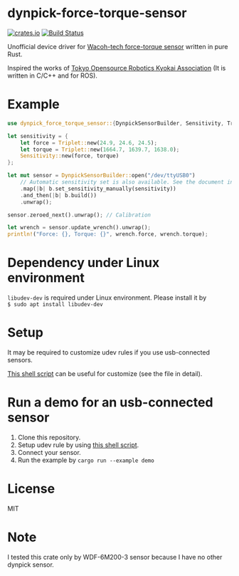 # dynpick-force-torque-sensor
[![crates.io](https://img.shields.io/crates/v/dynpick-force-torque-sensor.svg)](https://crates.io/crates/dynpick-force-torque-sensor)
[![Build Status](https://travis-ci.org/Amelia10007/dynpick-force-torque-sensor-rs.svg?branch=master)](https://travis-ci.org/Amelia10007/dynpick-force-torque-sensor-rs)

Unofficial device driver for [Wacoh-tech force-torque sensor](https://wacoh-tech.com/en/products/dynpick/) written in pure Rust.

Inspired the works of [Tokyo Opensource Robotics Kyokai Association](https://github.com/tork-a/dynpick_driver) (It is written in C/C++ and for ROS).

# Example
```rust
use dynpick_force_torque_sensor::{DynpickSensorBuilder, Sensitivity, Triplet};

let sensitivity = {
    let force = Triplet::new(24.9, 24.6, 24.5);
    let torque = Triplet::new(1664.7, 1639.7, 1638.0);
    Sensitivity::new(force, torque)
};

let mut sensor = DynpickSensorBuilder::open("/dev/ttyUSB0")
    // Automatic sensitivity set is also available. See the document in detail.
    .map(|b| b.set_sensitivity_manually(sensitivity))
    .and_then(|b| b.build())
    .unwrap();

sensor.zeroed_next().unwrap(); // Calibration

let wrench = sensor.update_wrench().unwrap();
println!("Force: {}, Torque: {}", wrench.force, wrench.torque);
```

# Dependency under Linux environment
`libudev-dev` is required under Linux environment. Please install it by  
`$ sudo apt install libudev-dev`

# Setup
It may be required to customize udev rules if you use usb-connected sensors.

[This shell script](./examples/setup_udev_rule.sh) can be useful for customize (see the file in detail).

# Run a demo for an usb-connected sensor
1. Clone this repository.
1. Setup udev rule by using [this shell script](./examples/setup_udev_rule.sh).
1. Connect your sensor.
1. Run the example by ```cargo run --example demo```

# License
MIT

# Note
I tested this crate only by WDF-6M200-3 sensor because I have no other dynpick sensor.
